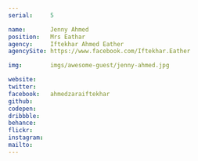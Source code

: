 ```yaml
---
serial:     5

name:       Jenny Ahmed
position:   Mrs Eathar
agency:     Iftekhar Ahmed Eather
agencySite: https://www.facebook.com/Iftekhar.Eather

img:        imgs/awesome-guest/jenny-ahmed.jpg

website:    
twitter:    
facebook:   ahmedzaraiftekhar
github:     
codepen:    
dribbble:   
behance:    
flickr:     
instagram:  
mailto:     
---
```


